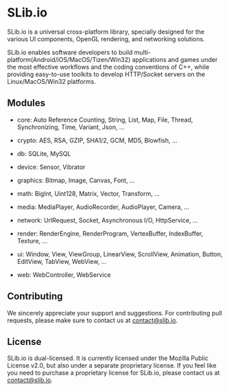 # SLib.io

SLib.io is a universal cross-platform library, specially designed for the various UI components, OpenGL rendering, and networking solutions.

SLib.io enables software developers to build multi-platform(Android/iOS/MacOS/Tizen/Win32) applications and games under the most effective workflows and the coding conventions of C++, while providing easy-to-use toolkits to develop HTTP/Socket servers on the Linux/MacOS/Win32 platforms.


## Modules

- core: Auto Reference Counting, String, List, Map, File, Thread, Synchronizing, Time, Variant, Json, ...

- crypto: AES, RSA, GZIP, SHA1/2, GCM, MD5, Blowfish, ...

- db: SQLite, MySQL

- device: Sensor, Vibrator

- graphics: Bitmap, Image, Canvas, Font, ...

- math: BigInt, Uint128, Matrix, Vector, Transform, ...

- media: MediaPlayer, AudioRecorder, AudioPlayer, Camera, ...

- network: UrlRequest, Socket, Asynchronous I/O, HttpService, ...

- render: RenderEngine, RenderProgram, VertexBuffer, IndexBuffer, Texture, ...

- ui: Window, View, ViewGroup, LinearView, ScrollView, Animation, Button, EditView, TabView, WebView, ...

- web: WebController, WebService


## Contributing

We sincerely appreciate your support and suggestions. For contributing pull requests, please make sure to contact us at contact@slib.io.


## License

SLib.io is dual-licensed. It is currently licensed under the Mozilla Public License v2.0, but also under a separate proprietary license. If you feel like you need to purchase a proprietary license for SLib.io, please contact us at contact@slib.io.
